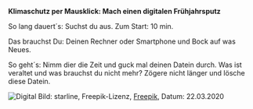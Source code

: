 **Klimaschutz per Mausklick: Mach einen digitalen Frühjahrsputz**

So lang dauert´s: Suchst du aus. Zum Start: 10 min. 

Das brauchst Du: Deinen Rechner oder Smartphone und Bock auf was Neues. 

So geht´s: Nimm dier die Zeit und guck mal deinen Datein durch. Was ist veraltet und was brauchst du nicht mehr? Zögere nicht länger und lösche diese Datein.

![Digital](https://image.freepik.com/vektoren-kostenlos/cyber-technologie-konzept-design_1017-13729.jpg)
Bild: starline, Freepik-Lizenz, [Freepik](https://de.freepik.com/vektoren-kostenlos/cyber-technologie-konzept-design_2393316.htm#page=1&query=daten&position=30), Datum: 22.03.2020
